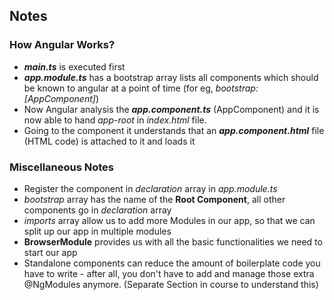 ## Notes
### How Angular Works?
-  **_main.ts_** is executed first
- **_app.module.ts_** has a bootstrap array lists all components which should be known to angular at a point of time (for eg, _bootstrap: [AppComponent]_)
- Now Angular analysis the **_app.component.ts_** (AppComponent) and it is now able to hand _app-root_ in _index.html_ file.
- Going to the component it understands that an **_app.component.html_** file (HTML code) is attached to it and loads it

### Miscellaneous Notes
- Register the component in _declaration_ array in _app.module.ts_
- _bootstrap_ array has the name of the **Root Component**, all other components go in _declaration_ array
- _imports_ array allow us to add more Modules in our app, so that we can split up our app in multiple modules
- **BrowserModule** provides us with all the basic functionalities we need to start our app
- Standalone components can reduce the amount of boilerplate code you have to write - after all, you don't have to add and manage those extra @NgModules anymore. (Separate Section in course to understand this)